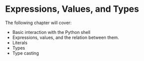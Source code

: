# Expressions, Values, and Types

The following chapter will cover:

- Basic interaction with the Python shell
- Expressions, values, and the relation between them.
- Literals
- Types
- Type casting